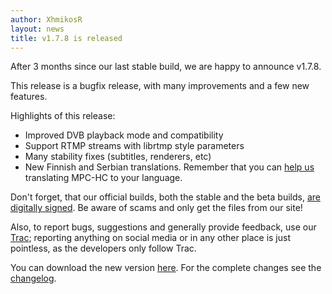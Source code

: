 ```yaml
---
author: XhmikosR
layout: news
title: v1.7.8 is released
---
```


After 3 months since our last stable build, we are happy to announce v1.7.8.

<!--more-->

This release is a bugfix release, with many improvements and a few new features.

Highlights of this release:

* Improved DVB playback mode and compatibility
* Support RTMP streams with librtmp style parameters
* Many stability fixes (subtitles, renderers, etc)
* New Finnish and Serbian translations. Remember that you can [help us](https://trac.mpc-hc.org/wiki/Translations)
  translating MPC-HC to your language.

Don't forget, that our official builds, both the stable and the beta builds,
[are digitally signed](/2013/02/25/binaries-are-signed/).
Be aware of scams and only get the files from our site!

Also, to report bugs, suggestions and generally provide feedback, use our [Trac](https://trac.mpc-hc.org/);
reporting anything on social media or in any other place is just pointless, as the developers only follow Trac.

You can download the new version [here](/downloads/).
For the complete changes see the [changelog](/changelog/).
